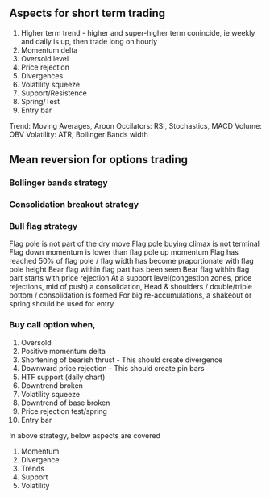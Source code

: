## Aspects for short term trading

1. Higher term trend - higher and super-higher term conincide, ie weekly and daily is up, then trade long on hourly
2. Momentum delta
3. Oversold level
4. Price rejection
5. Divergences
6. Volatility squeeze
7. Support/Resistence
8. Spring/Test
9. Entry bar


Trend: Moving Averages, Aroon
Occilators: RSI, Stochastics, MACD
Volume: OBV
Volatility: ATR, Bollinger Bands width


## Mean reversion for options trading

### Bollinger bands strategy

### Consolidation breakout strategy

### Bull flag strategy
Flag pole is not part of the dry move
Flag pole buying climax is not terminal
Flag down momentum is lower than flag pole up momentum
Flag has reached 50% of flag pole / flag width has become praportionate with flag pole height
Bear flag within flag part has been seen
Bear flag within flag part starts with price rejection
At a support level(congestion zones, price rejections, mid of push) a consolidation, 
Head & shoulders / double/triple bottom / consolidation is formed 
For big re-accumulations, a shakeout or spring should be used for entry




### Buy call option when,
1. Oversold
2. Positive momentum delta
3. Shortening of bearish thrust - This should create divergence
4. Downward price rejection     - This should create pin bars
5. HTF support (daily chart)
6. Downtrend broken
7. Volatility squeeze
8. Downtrend of base broken
9. Price rejection test/spring
10. Entry bar


In above strategy, below aspects are covered
1. Momentum
2. Divergence
3. Trends
4. Support
5. Volatility
<!--stackedit_data:
eyJoaXN0b3J5IjpbLTExMTkxNzY3NTVdfQ==
-->